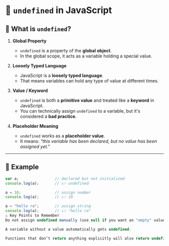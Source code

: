 # 📌 `undefined` in JavaScript  

## 🔎 What is `undefined`?  

1. **Global Property**  
   - `undefined` is a property of the **global object**.  
   - In the global scope, it acts as a variable holding a special value.  

2. **Loosely Typed Language**  
   - JavaScript is a **loosely typed language**.  
   - That means variables can hold any type of value at different times.  

3. **Value / Keyword**  
   - `undefined` is both a **primitive value** and treated like a **keyword** in JavaScript.  
   - You can technically assign `undefined` to a variable, but it's considered a **bad practice**.  

4. **Placeholder Meaning**  
   - `undefined` works as a **placeholder value**.  
   - It means: *"this variable has been declared, but no value has been assigned yet."*  

---

## 📖 Example  

```js
var a;                // declared but not initialized
console.log(a);       // 👉 undefined

a = 10;               // assign number
console.log(a);       // 👉 10

a = "hello ra";       // assign string
console.log(a);       // 👉 "hello ra"
⚠️ Key Points to Remember
Do not assign undefined manually (use null if you want an "empty" value).

A variable without a value automatically gets undefined.

Functions that don’t return anything explicitly will also return undefined.
